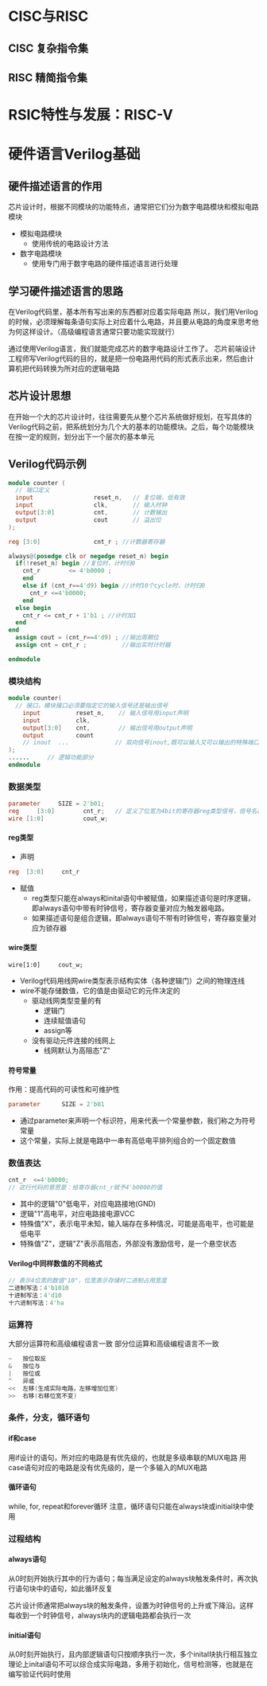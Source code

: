# CISC与RISC
## CISC 复杂指令集
## RISC 精简指令集



# RSIC特性与发展：RISC-V

# 硬件语言Verilog基础
## 硬件描述语言的作用
芯片设计时，根据不同模块的功能特点，通常把它们分为数字电路模块和模拟电路模块
- 模拟电路模块
  - 使用传统的电路设计方法
- 数字电路模块
  - 使用专门用于数字电路的硬件描述语言进行处理

## 学习硬件描述语言的思路
在Verilog代码里，基本所有写出来的东西都对应着实际电路
所以，我们用Verilog的时候，必须理解每条语句实际上对应着什么电路，并且要从电路的角度来思考他为何这样设计。（高级编程语言通常只要功能实现就行）

通过使用Verilog语言，我们就能完成芯片的数字电路设计工作了。
芯片前端设计工程师写Verilog代码的目的，就是把一份电路用代码的形式表示出来，然后由计算机把代码转换为所对应的逻辑电路

## 芯片设计思想
在开始一个大的芯片设计时，往往需要先从整个芯片系统做好规划，在写具体的Verilog代码之前，把系统划分为几个大的基本的功能模块。之后，每个功能模块在按一定的规则，划分出下一个层次的基本单元

## Verilog代码示例
```Verilog
module counter (
  // 端口定义
  input                 reset_n,   // 复位端，低有效
  input                 clk,       // 输入时钟
  output[3:0]           cnt,       // 计数输出
  output                cout       // 溢出位
);

reg [3:0]               cnt_r ; //计数器寄存器

always@(posedge clk or negedge reset_n) begin
  if(!reset_n) begin //复位时，计时归0
    cnt_r        <= 4'b0000 ;
    end
    else if (cnt_r==4'd9) begin //计时10个cycle时，计时归0
      cnt_r <=4'b0000;
    end
  else begin
    cnt_r <= cnt_r + 1'b1 ; //计时加1
  end
end
  assign cout = (cnt_r==4'd9) ; //输出周期位
  assign cnt = cnt_r ;          //输出实时计时器

endmodule
```

### 模块结构
```Verilog
module counter(
  // 接口，模块接口必须要指定它的输入信号还是输出信号
    input          reset_n,    // 输入信号用input声明
    input          clk,
    output[3:0]    cnt,        // 输出信号用output声明
    output         count
    // inout  ...             // 双向信号inout,既可以输入又可以输出的特殊端口信号
);
......     // 逻辑功能部分
endmodule
```

### 数据类型
```verilog
parameter     SIZE = 2'b01;
reg     [3:0]        cnt_r;   // 定义了位宽为4bit的寄存器reg类型信号，信号名称为cnt-r
wire [1:0]           cout_w;
```

#### reg类型
- 声明
```verilog
reg  [3:0]     cnt_r
```
- 赋值
  - reg类型只能在always和inital语句中被赋值，如果描述语句是时序逻辑，即always语句中带有时钟信号，寄存器变量对应为触发器电路。
  - 如果描述语句是组合逻辑，即always语句不带有时钟信号，寄存器变量对应为锁存器

#### wire类型
```shell
wire[1:0]     cout_w;
```
- Verilog代码用线网wire类型表示结构实体（各种逻辑门）之间的物理连线
- wire不能存储数值，它的值是由驱动它的元件决定的
  - 驱动线网类型变量的有
    - 逻辑门
    - 连续赋值语句
    - assign等
  - 没有驱动元件连接的线网上
    - 线网默认为高阻态"Z"

#### 符号常量
作用：提高代码的可读性和可维护性
```verilog
parameter      SIZE = 2'b01
```
- 通过parameter来声明一个标识符，用来代表一个常量参数，我们称之为符号常量
- 这个常量，实际上就是电路中一串有高低电平排列组合的一个固定数值

### 数值表达
```verilog
cnt_r  <=4'b0000;
// 这行代码的意思是：给寄存器cnt_r赋予4'b0000的值
```

- 其中的逻辑"0"低电平，对应电路接地(GND)
- 逻辑"1"高电平，对应电路接电源VCC
- 特殊值"X"，表示电平未知，输入端存在多种情况，可能是高电平，也可能是低电平
- 特殊值"Z"，逻辑"Z"表示高阻态，外部没有激励信号，是一个悬空状态

#### Verilog中同样数值的不同格式
```verilog
// 表示4位宽的数值"10"，位宽表示存储时二进制占用宽度
二进制写法：4'b1010
十进制写法：4'd10
十六进制写法：4'ha
```


### 运算符
大部分运算符和高级编程语言一致
部分位运算和高级编程语言不一致
```verilog
~   按位取反
&   按位与
|   按位或
^   异或
<<  左移(生成实际电路，左移增加位宽)
>>  右移(右移位宽不变)
```

### 条件，分支，循环语句
#### if和case
用if设计的语句，所对应的电路是有优先级的，也就是多级串联的MUX电路
用case语句对应的电路是没有优先级的，是一个多输入的MUX电路

#### 循环语句
while, for, repeat和forever循环
注意，循环语句只能在always块或initial块中使用

### 过程结构
#### always语句
从0时刻开始执行其中的行为语句；每当满足设定的always块触发条件时，再次执行语句块中的语句，如此循环反复

芯片设计师通常把always块的触发条件，设置为时钟信号的上升或下降沿。这样每收到一个时钟信号，always块内的逻辑电路都会执行一次

#### initial语句
从0时刻开始执行，且内部逻辑语句只按顺序执行一次，多个inital块执行相互独立
理论上inital语句不可以综合成实际电路，多用于初始化，信号检测等，也就是在编写验证代码时使用
